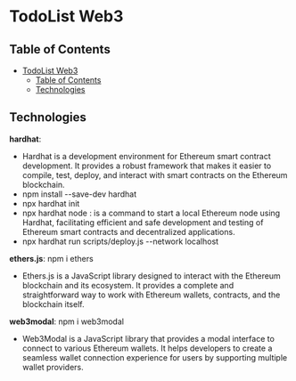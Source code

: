 # TodoList Web3

## Table of Contents

- [TodoList Web3](#todolist-web3)
  - [Table of Contents](#table-of-contents)
  - [Technologies](#technologies)

## Technologies

**hardhat**:

- Hardhat is a development environment for Ethereum smart contract development. It provides a robust framework that makes it easier to compile, test, deploy, and interact with smart contracts on the Ethereum blockchain.
- npm install --save-dev hardhat
- npx hardhat init
- npx hardhat node : is a command to start a local Ethereum node using Hardhat, facilitating efficient and safe development and testing of Ethereum smart contracts and decentralized applications.
- npx hardhat run scripts/deploy.js --network localhost

**ethers.js**: npm i ethers

- Ethers.js is a JavaScript library designed to interact with the Ethereum blockchain and its ecosystem. It provides a complete and straightforward way to work with Ethereum wallets, contracts, and the blockchain itself.

**web3modal**: npm i web3modal

- Web3Modal is a JavaScript library that provides a modal interface to connect to various Ethereum wallets. It helps developers to create a seamless wallet connection experience for users by supporting multiple wallet providers.
